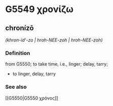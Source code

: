 # G5549 χρονίζω

## chronízō

_(khron-id'-zo | hroh-NEE-zoh | hroh-NEE-zoh)_

### Definition

from G5550; to take time, i.e., linger; delay, tarry; 

- to linger, delay, tarry

### See also

[[G5550|G5550 χρόνος]]
